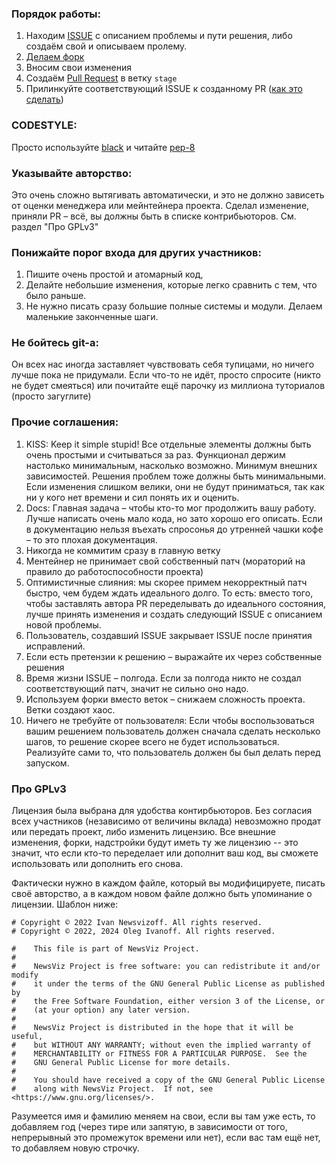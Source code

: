 ### Порядок работы:
1. Находим [ISSUE](https://docs.github.com/en/free-pro-team@latest/github/managing-your-work-on-github/creating-an-issue) с описанием проблемы и пути решения, либо создаём свой и описываем пролему.
2. [Делаем форк](https://docs.github.com/en/free-pro-team@latest/github/getting-started-with-github/fork-a-repo)
3. Вносим свои изменения
4. Создаём [Pull Request](https://docs.github.com/en/free-pro-team@latest/github/collaborating-with-issues-and-pull-requests/creating-a-pull-request) в ветку `stage`
5. Прилинкуйте соответствующий ISSUE к созданному PR ([как это сделать](https://docs.github.com/en/free-pro-team@latest/github/writing-on-github/basic-writing-and-formatting-syntax#referencing-issues-and-pull-requests))

### CODESTYLE:
Просто используйте [black](https://github.com/psf/black) и читайте [pep-8](https://www.python.org/dev/peps/pep-0008/)

### Указывайте авторство:
Это очень сложно вытягивать автоматически, и это не должно зависеть от оценки менеджера или мейнтейнера проекта. Сделал изменение, приняли PR – всё, вы должны быть в списке контрибьюторов. См. раздел "Про GPLv3"

### Понижайте порог входа для других участников:
1. Пишите очень простой и атомарный код,
2. Делайте небольшие изменения, которые легко сравнить с тем, что было раньше.
3. Не нужно писать сразу большие полные системы и модули. Делаем маленькие законченные шаги.

### Не бойтесь git-а:
Он всех нас иногда заставляет чувствовать себя тупицами, но ничего лучше пока не придумали. Если что-то не идёт, просто спросите (никто не будет смеяться) или почитайте ещё парочку из миллиона туториалов (просто загуглите)

### Прочие соглашения:
1. KISS:
Keep it simple stupid! Все отдельные элементы должны быть очень простыми и считываться за раз. Функционал держим настолько минимальным, насколько возможно. Минимум внешних зависимостей. Решения проблем тоже должны быть минимальными. Если изменения слишком велики, они не будут приниматься, так как ни у кого нет времени и сил понять их и оценить.
2. Docs:
Главная задача – чтобы кто-то мог продолжить вашу работу. Лучше написать очень мало кода, но зато хорошо его описать. Если в документацию нельзя въехать спросонья до утренней чашки кофе – то это плохая документация.
3. Никогда не коммитим сразу в главную ветку
4. Ментейнер не принимает свой собственный патч (мораторий на правило до работоспособности проекта)
5. Оптимистичные слияния: мы скорее примем некорректный патч быстро, чем будем ждать идеального долго. То есть: вместо того, чтобы заставлять автора PR переделывать до идеального состояния, лучше принять изменения и создать следующий ISSUE с описанием новой проблемы.
6. Пользователь, создавший ISSUE закрывает ISSUE после принятия исправлений.
7. Если есть претензии к решению – выражайте их через собственные решения
8. Время жизни ISSUE – полгода. Если за полгода никто не создал соответствующий патч, значит не сильно оно надо.
9. Используем форки вместо веток – снижаем сложность проекта. Ветки создают хаос.
10. Ничего не требуйте от пользователя: Если чтобы воспользоваться вашим решением пользователь должен сначала сделать несколько шагов, то решение скорее всего не будет использоваться. Реализуйте сами то, что пользователь должен бы был делать перед запуском.

### Про GPLv3
Лицензия была выбрана для удобства контирбьюторов. Без согласия всех участников (независимо от величины вклада) невозможно продат или передать проект, либо изменить лицензию. Все внешние изменения, форки, надстройки будут иметь ту же лицензию -- это значит, что если кто-то переделает или дополнит ваш код, вы сможете использовать или дополнить его снова.

Фактически нужно в каждом файле, который вы модифицируете, писать своё авторство, а в каждом новом файле должно быть упоминание о лицензии. Шаблон ниже:
```
# Copyright © 2022 Ivan Newsvizoff. All rights reserved.
# Copyright © 2022, 2024 Oleg Ivanoff. All rights reserved.

#    This file is part of NewsViz Project.
#
#    NewsViz Project is free software: you can redistribute it and/or modify
#    it under the terms of the GNU General Public License as published by
#    the Free Software Foundation, either version 3 of the License, or
#    (at your option) any later version.
#
#    NewsViz Project is distributed in the hope that it will be useful,
#    but WITHOUT ANY WARRANTY; without even the implied warranty of
#    MERCHANTABILITY or FITNESS FOR A PARTICULAR PURPOSE.  See the
#    GNU General Public License for more details.
#
#    You should have received a copy of the GNU General Public License
#    along with NewsViz Project.  If not, see <https://www.gnu.org/licenses/>.
```
Разумеется имя и фамилию меняем на свои, если вы там уже есть, то добавляем год (через тире или запятую, в зависимости от того, непрерывный это промежуток времени или нет), если вас там ещё нет, то добавляем новую строчку.
